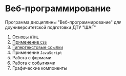 # Веб-программирование

Программа дисциплины "Веб-программирование" для доуниверситетской подготовки ДТУ "ШАГ"

1. [Основы `HTML`](week01/README.md)
2. [Применение `CSS`](week02/README.md)
3. [Гипертекстовые ссылки](week03/README.md)
4. Применение `JavaScript`
5. Работа с формами
6. Работа с событиями
7. Графические компоненты
